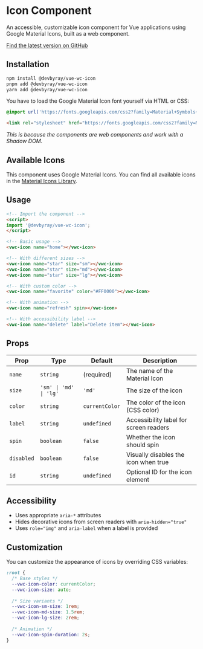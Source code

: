 # Icon Component

An accessible, customizable icon component for Vue applications using Google Material Icons, built as a web component.

[Find the latest version on GitHub](https://github.com/devbyray/vue-web-component-library/pkgs/npm/vue-wc-icon)
## Installation

```bash
npm install @devbyray/vue-wc-icon
pnpm add @devbyray/vue-wc-icon
yarn add @devbyray/vue-wc-icon
```

You have to load the Google Material Icon font yourself via HTML or CSS:

```css
@import url('https://fonts.googleapis.com/css2?family=Material+Symbols+Rounded');
```

```html
<link rel="stylesheet" href="https://fonts.googleapis.com/css2?family=Material+Symbols+Rounded" />
```

_This is because the components are web components and work with a Shadow DOM._

## Available Icons

This component uses Google Material Icons. You can find all available icons in the [Material Icons Library](https://fonts.google.com/icons?selected=Material+Icons).

## Usage

```html
<!-- Import the component -->
<script>
import '@devbyray/vue-wc-icon';
</script>

<!-- Basic usage -->
<vwc-icon name="home"></vwc-icon>

<!-- With different sizes -->
<vwc-icon name="star" size="sm"></vwc-icon>
<vwc-icon name="star" size="md"></vwc-icon>
<vwc-icon name="star" size="lg"></vwc-icon>

<!-- With custom color -->
<vwc-icon name="favorite" color="#FF0000"></vwc-icon>

<!-- With animation -->
<vwc-icon name="refresh" spin></vwc-icon>

<!-- With accessibility label -->
<vwc-icon name="delete" label="Delete item"></vwc-icon>
```





## Props

| Prop      | Type                     | Default    | Description                              |
|-----------|--------------------------|------------|------------------------------------------|
| `name`    | `string`                 | (required) | The name of the Material Icon            |
| `size`    | `'sm' \| 'md' \| 'lg'`   | `'md'`     | The size of the icon                     |
| `color`   | `string`                 | `currentColor` | The color of the icon (CSS color)    |
| `label`   | `string`                 | `undefined`| Accessibility label for screen readers   |
| `spin`    | `boolean`                | `false`    | Whether the icon should spin             |
| `disabled`| `boolean`                | `false`    | Visually disables the icon when true     |
| `id`      | `string`                 | `undefined`| Optional ID for the icon element         |

## Accessibility

- Uses appropriate `aria-*` attributes
- Hides decorative icons from screen readers with `aria-hidden="true"`
- Uses `role="img"` and `aria-label` when a label is provided

## Customization

You can customize the appearance of icons by overriding CSS variables:

```css
:root {
  /* Base styles */
  --vwc-icon-color: currentColor;
  --vwc-icon-size: auto;
  
  /* Size variants */
  --vwc-icon-sm-size: 1rem;
  --vwc-icon-md-size: 1.5rem;
  --vwc-icon-lg-size: 2rem;
  
  /* Animation */
  --vwc-icon-spin-duration: 2s;
}
```